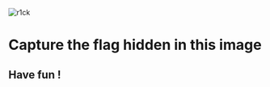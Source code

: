 ![r1ck](https://i.pinimg.com/originals/34/f4/52/34f452c173ed0cec6a78116e701d24b4.gif)

# Capture the flag hidden in this image
## Have fun !


